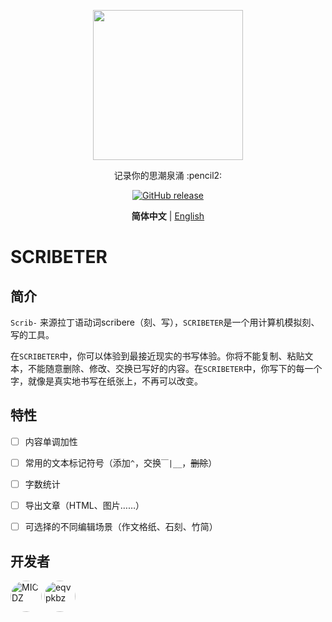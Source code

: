 <p align="center">
  <img src="https://i.loli.net/2021/07/31/MEzWq2JlxhPgHUG.png" width=240 />
</p>
<p align="center">
	 记录你的思潮泉涌 :pencil2:
</p>
<p align="center">
	<a href="https://github.com/MicDZ/SCRIBETER/releases/latest"><img src="https://img.shields.io/github/v/release/MicDZ/SCRIBETER?logo=github" alt="GitHub release" /></a>
</p>

<p align="center">
  <strong>简体中文</strong> | <a href="https://github.com/MicDZ/SCRIBETER/blob/master/README.en.md">English</a>
</p>


# SCRIBETER

## 简介

`Scrib-` 来源拉丁语动词scribere（刻、写），`SCRIBETER`是一个用计算机模拟刻、写的工具。

在`SCRIBETER`中，你可以体验到最接近现实的书写体验。你将不能复制、粘贴文本，不能随意删除、修改、交换已写好的内容。在`SCRIBETER`中，你写下的每一个字，就像是真实地书写在纸张上，不再可以改变。

## 特性

- [ ] 内容单调加性

- [ ] 常用的文本标记符号（添加`^`，交换`￣|__`，~~删除~~）

- [ ] 字数统计

- [ ] 导出文章（HTML、图片……）

- [ ] 可选择的不同编辑场景（作文格纸、石刻、竹简）


## 开发者

<p>
<a href="https://github.com/MicDZ">
<img src="https://avatars.githubusercontent.com/u/34596177?v=4" alt="MICDZ" width="50" style="border-radius:50%"/></a>
<a href="https://github.com/eqvpkbz">
<img src="https://avatars.githubusercontent.com/u/33982692?v=4" alt="eqvpkbz" width="50" style="border-radius:50%"/></a>
</p>

